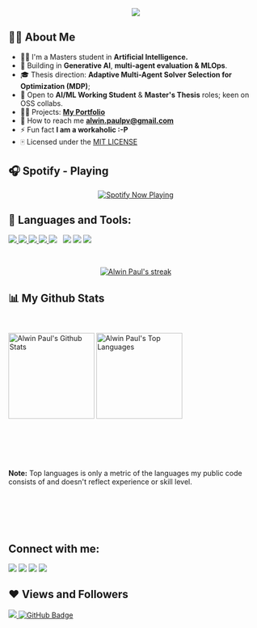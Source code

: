 <p align="center">
<!-- <a href="#"><img height="280px"/></a> -->
  <a href="https://www.linkedin.com/in/alwin-paul/">
    <img src="https://readme-typing-svg.herokuapp.com/?color=%2336BCF7&center=true&lines=Hi%2C+I%27m+Alwin+Paul">
  </a>
</p>

<!-- <h1 align="center">Hi <img width="30px">, I'm Alwin</h1>
<h3 align="center">I'm a passionate Information Security Researcher from India 🇮🇳.</h3> -->

## 🙋‍♂️ About Me

- 👨‍🎓 I'm a Masters student in **Artificial Intelligence.**
- 🧪 Building in **Generative AI**, **multi-agent evaluation & MLOps**.
- 🎓 Thesis direction: **Adaptive Multi-Agent Solver Selection for Optimization (MDP)**;
- 🤝 Open to **AI/ML Working Student** & **Master's Thesis** roles; keen on OSS collabs.
- 🧑‍💻 Projects: **[My Portfolio](https://alwinpaul.me)**
- 💬 How to reach me **alwin.paulpv@gmail.com**
- ⚡ Fun fact **I am a workaholic :-P**
- 🀄 Licensed under the [MIT LICENSE](LICENSE)

## 🎧 Spotify - Playing

<p align="center">
  <a href="https://open.spotify.com/user/31j4emb6t27hdsu4vybyklnc57v4">
    <img alt="Spotify Now Playing" 
         src="https://spotify-github-profile.kittinanx.com/api/view.svg?uid=31j4emb6t27hdsu4vybyklnc57v4&cover_image=false&theme=default&show_offline=false&background_color=121212&interchange=true&bar_color_cover=true">
  </a>
</p>

## 🚀 Languages and Tools:

<p align="left">
     <a href="https://isocpp.org/" target="_blank"> <img src="https://img.icons8.com/color/48/000000/c-plus-plus-logo.png"/> </a>
    <a href="https://www.w3.org/html/" target="_blank"> <img src="https://img.icons8.com/color/48/000000/html-5.png"/> </a>
    <a href="https://www.w3schools.com/css/" target="_blank"> <img src="https://img.icons8.com/color/48/000000/css3.png"/> </a>
    <a href="https://getbootstrap.com" target="_blank"> <img src="https://img.icons8.com/color/48/000000/bootstrap.png"/> </a>
    <a style="padding-right:8px;" href="https://www.mysql.com/" target="_blank"> <img src="https://img.icons8.com/fluent/50/000000/mysql-logo.png"/></a>
    <a href="https://www.linux.org" target="_blank"><img src="https://img.icons8.com/color/48/000000/linux"></a>
    <a href="https://cloud.google.com" target="_blank"><img src="https://img.icons8.com/color/48/000000/google-cloud"></a>
    <a href="https://git-scm.com/" target="_blank"> <img src="https://img.icons8.com/color/48/000000/git.png"/> </a>
</p>

<br/>

<p align="center">
    <a href="https://github.com/nullpwn">
        <img title="🔥 Get streak stats for your profile at git.io/streak-stats" alt="Alwin Paul's streak" src="https://github-readme-streak-stats.herokuapp.com/?user=alwinpaul1&theme=black-ice&hide_border=true&stroke=0000&background=060A0CD0"/>
    </a>
</p>

## 📊 My Github Stats

<br/>

<a href="https://github.com/alwinpaul1"><img height="170em" alt="Alwin Paul's Github Stats" src="https://github-readme-stats.vercel.app/api?username=alwinpaul1&show_icons=true&count_private=true&theme=react&hide_border=true&bg_color=0D1117" /></a>
<a href="https://github.com/alwinpaul1"><img height="170em" alt="Alwin Paul's Top Languages" src="https://github-readme-stats.vercel.app/api/top-langs/?username=alwinpaul1&langs_count=8&count_private=true&layout=compact&theme=react&hide_border=true&bg_color=0D1117" /></a>

<br/>
<br/>
<br/>
<br/>

<b>Note:</b> Top languages is only a metric of the languages my public code consists of and doesn't reflect experience or skill level.

<br/>
<br/>
<br/>
<br/>

## Connect with me:

<p align="left">
<a href="https://www.linkedin.com/in/alwin-paul/"><img src="https://img.icons8.com/cute-clipart/45/000000/linkedin.png"/></a>
<a href="https://x.com/_alwinpaul_"><img src="https://img.icons8.com/color/45/000000/twitter--v1.png"/></a>
<a href="https://www.instagram.com/alwi._nn/"><img src="https://img.icons8.com/color/45/000000/instagram-new.png"/></a>
<a href="https://www.facebook.com/alwin.paul.4040/"><img src="https://img.icons8.com/fluent/48/000000/facebook-new.png"/></a>
</p>

## ❤ Views and Followers

<a href="https://github.com/nullpwn">
    <img src="https://komarev.com/ghpvc/?username=alwinpaul1&color=blueviolet">
</a>
<a href="https://github.com/alwinpaul1?tab=followers"><img src="https://img.shields.io/github/followers/alwinpaul1?label=Followers&style=social" alt="GitHub Badge"></a>
